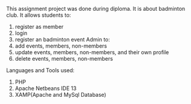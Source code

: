 This assignment project was done during diploma. It is about badminton club. It allows
students to:
  1. register as member
  2. login
  3. register an badminton event
Admin to:
1. add events, members, non-members
2. update events, members, non-members, and their own profile
3. delete events, members, non-members

Languages and Tools used:
1. PHP
2. Apache Netbeans IDE 13
3. XAMP(Apache and MySql Database)
